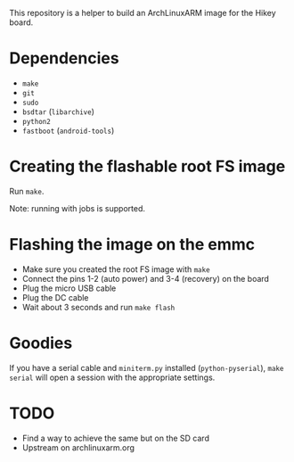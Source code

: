 This repository is a helper to build an ArchLinuxARM image for the Hikey board.


Dependencies
============

- `make`
- `git`
- `sudo`
- `bsdtar` (`libarchive`)
- `python2`
- `fastboot` (`android-tools`)


Creating the flashable root FS image
====================================

Run `make`.

Note: running with jobs is supported.

Flashing the image on the emmc
==============================

- Make sure you created the root FS image with `make`
- Connect the pins 1-2 (auto power) and 3-4 (recovery) on the board
- Plug the micro USB cable
- Plug the DC cable
- Wait about 3 seconds and run `make flash`


Goodies
=======

If you have a serial cable and `miniterm.py` installed (`python-pyserial`),
`make serial` will open a session with the appropriate settings.


TODO
====

- Find a way to achieve the same but on the SD card
- Upstream on archlinuxarm.org
